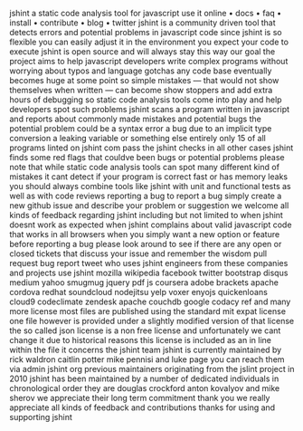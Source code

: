 jshint a static code analysis tool for javascript use it online • docs • faq • install • contribute • blog • twitter jshint is a community driven tool that detects errors and potential problems in javascript code since jshint is so flexible you can easily adjust it in the environment you expect your code to execute jshint is open source and will always stay this way our goal the project aims to help javascript developers write complex programs without worrying about typos and language gotchas any code base eventually becomes huge at some point so simple mistakes — that would not show themselves when written — can become show stoppers and add extra hours of debugging so static code analysis tools come into play and help developers spot such problems jshint scans a program written in javascript and reports about commonly made mistakes and potential bugs the potential problem could be a syntax error a bug due to an implicit type conversion a leaking variable or something else entirely only 15 of all programs linted on jshint com pass the jshint checks in all other cases jshint finds some red flags that couldve been bugs or potential problems please note that while static code analysis tools can spot many different kind of mistakes it cant detect if your program is correct fast or has memory leaks you should always combine tools like jshint with unit and functional tests as well as with code reviews reporting a bug to report a bug simply create a new github issue and describe your problem or suggestion we welcome all kinds of feedback regarding jshint including but not limited to when jshint doesnt work as expected when jshint complains about valid javascript code that works in all browsers when you simply want a new option or feature before reporting a bug please look around to see if there are any open or closed tickets that discuss your issue and remember the wisdom pull request bug report tweet who uses jshint engineers from these companies and projects use jshint mozilla wikipedia facebook twitter bootstrap disqus medium yahoo smugmug jquery pdf js coursera adobe brackets apache cordova redhat soundcloud nodejitsu yelp voxer enyojs quickenloans cloud9 codeclimate zendesk apache couchdb google codacy ref and many more license most files are published using the standard mit expat license one file however is provided under a slightly modified version of that license the so called json license is a non free license and unfortunately we cant change it due to historical reasons this license is included as an in line within the file it concerns the jshint team jshint is currently maintained by rick waldron caitlin potter mike pennisi and luke page you can reach them via admin jshint org previous maintainers originating from the jslint project in 2010 jshint has been maintained by a number of dedicated individuals in chronological order they are douglas crockford anton kovalyov and mike sherov we appreciate their long term commitment thank you we really appreciate all kinds of feedback and contributions thanks for using and supporting jshint